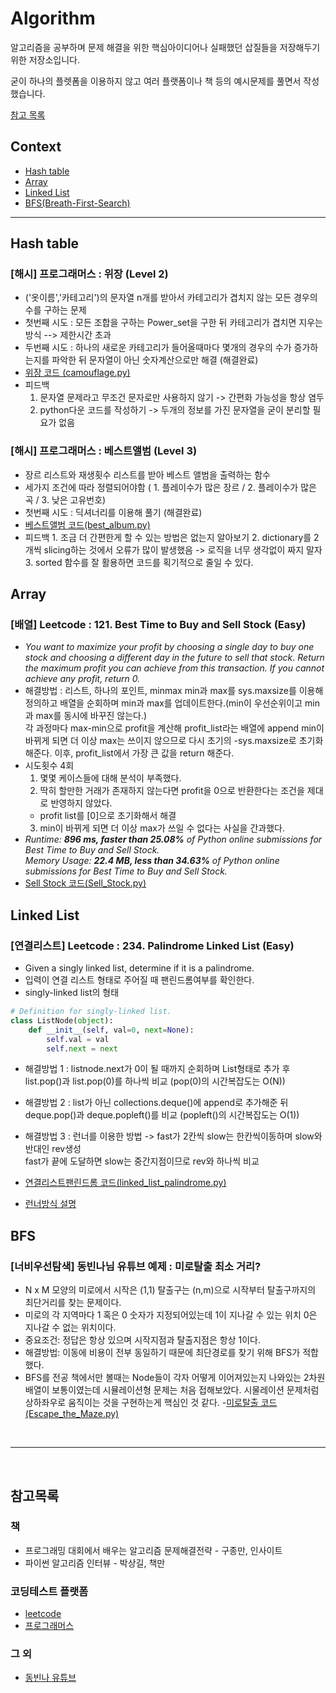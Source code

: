 # Algorithm

알고리즘을 공부하며 문제 해결을 위한 핵심아이디어나 실패했던 삽질들을 저장해두기 위한 저장소입니다.

굳이 하나의 플렛폼을 이용하지 않고 여러 플랫폼이나 책 등의 예시문제를 풀면서 작성했습니다. 


[참고 목록](#참고목록) 



## Context

 - [Hash table](#hash-table)
 - [Array](#array)
 - [Linked List](#linked-list)
 - [BFS(Breath-First-Search)](#BFS)
 

---
## Hash table
### [해시] 프로그래머스 : 위장 (Level 2) 
  - ('옷이름','카테고리')의 문자열 n개를 받아서 카테고리가 겹치지 않는 모든 경우의 수를 구하는 문제 
  - 첫번째 시도 : 모든 조합을 구하는 Power_set을 구한 뒤 카테고리가 겹치면 지우는 방식 --> 제한시간 초과 
  - 두번째 시도 : 하나의 새로운 카테고리가 들어올때마다 몇개의 경우의 수가 증가하는지를 파악한 뒤 문자열이 아닌 숫자계산으로만 해결 (해결완료) 
  - [위장 코드 (camouflage.py)](https://github.com/hsu-201458085/Algorithm/blob/main/code/camouflage.py)
  - 피드백 
    1. 문자열 문제라고 무조건 문자로만 사용하지 않기 -> 간편화 가능성을 항상 염두 
    2. python다운 코드를 작성하기 -> 두개의 정보를 가진 문자열을 굳이 분리할 필요가 없음 
           
           
  ### [해시] 프로그래머스 : 베스트앨범 (Level 3) 
   - 장르 리스트와 재생횟수 리스트를 받아 베스트 앨범을 출력하는 함수 
   - 세가지 조건에 따라 정렬되어야함 ( 1. 플레이수가 많은 장르  / 2. 플레이수가 많은 곡 / 3. 낮은 고유번호) 
   - 첫번째 시도 : 딕셔너리를 이용해 풀기 (해결완료) 
   - [베스트앨범 코드(best_album.py)](https://github.com/hsu-201458085/Algorithm/blob/main/code/best_album.py)
   - 피드백 
    1. 조금 더 간편한게 할 수 있는 방법은 없는지 알아보기 
    2. dictionary를 2개씩 slicing하는 것에서 오류가 많이 발생했음 -> 로직을 너무 생각없이 짜지 말자 
    3. sorted 함수를 잘 활용하면 코드를 획기적으로 줄일 수 있다. 


## Array
### [배열] Leetcode : 121. Best Time to Buy and Sell Stock (Easy)
  - _You want to maximize your profit by choosing a single day to buy one stock and choosing a different day in the future to sell that stock_.
    _Return the maximum profit you can achieve from this transaction. If you cannot achieve any profit, return 0._
  - 해결방법 : 리스트, 하나의 포인트, minmax
               min과 max를 sys.maxsize를 이용해 정의하고 배열을 순회하며 min과 max를 업데이트한다.(min이 우선순위이고 min과 max를 동시에 바꾸진 않는다.)  
               각 과정마다 max-min으로 profit을 계산해 profit_list라는 배열에 append
               min이 바뀌게 되면 더 이상  max는 쓰이지 않으므로 다시 초기의 -sys.maxsize로 초기화해준다.
               이후, profit_list에서 가장 큰 값을 return 해준다. 
  - 시도횟수 4회 
    1. 몇몇 케이스들에 대해 분석이 부족했다. 
    2. 딱히 할만한 거래가 존재하지 않는다면 profit을 0으로 반환한다는 조건을 제대로 반영하지 않았다. 
      - profit list를 [0]으로 초기화해서 해결 
    3. min이 바뀌게 되면 더 이상 max가 쓰일 수 없다는 사실을 간과했다.
  - _Runtime: __896 ms, faster than 25.08%__ of Python online submissions for Best Time to Buy and Sell Stock._<br/>
    _Memory Usage: __22.4 MB, less than 34.63%__ of Python online submissions for Best Time to Buy and Sell Stock._
  - [Sell Stock 코드(Sell_Stock.py)](https://github.com/hsu-201458085/Algorithm/blob/main/code/Sell_Stock.py)
  
  ## Linked List
  ### [연결리스트] Leetcode : 234. Palindrome Linked List (Easy)
   - Given a singly linked list, determine if it is a palindrome.
   - 입력이 연결 리스트 형태로 주어질 때 팬린드롬여부를 확인한다. 
   - singly-linked list의 형태
   ```python
   # Definition for singly-linked list.
   class ListNode(object):
       def __init__(self, val=0, next=None):
           self.val = val
           self.next = next
   ```
   - 해결방법 1 : listnode.next가 0이 될 때까지 순회하며 List형태로 추가 후 <br>
                 list.pop()과 list.pop(0)를 하나씩 비교 (pop(0)의 시간복잡도는 O(N))
                 
   - 해결방법 2 : list가 아닌 collections.deque()에 append로 추가해준 뒤 <br>
                 deque.pop()과 deque.popleft()를 비교 (popleft()의 시간복잡도는 O(1))
                 
   - 해결방법 3 : 런너를 이용한 방법 -> fast가 2칸씩 slow는 한칸씩이동하며 slow와 반대인 rev생성<br>
                 fast가 끝에 도달하면 slow는 중간지점이므로 rev와 하나씩 비교 
   - [연결리스트팬린드롬 코드(linked_list_palindrome.py)](https://github.com/hsu-201458085/Algorithm/blob/main/code/linked_list_palindrome.py)
   - [런너방식 설명](https://github.com/hsu-201458085/Python_Study)

  
  ## BFS
  ### [너비우선탐색] 동빈나님 유튜브 예제 : 미로탈출 최소 거리?
   - N x M 모양의 미로에서 시작은 (1,1) 탈출구는 (n,m)으로 시작부터 탈출구까지의 최단거리를 찾는 문제이다. 
   - 미로의 각 지역마다 1 혹은 0 숫자가 지정되어있는데 1이 지나갈 수 있는 위치 0은 지나갈 수 없는 위치이다. 
   - 중요조건: 정답은 항상 있으며 시작지점과 탈출지점은 항상 1이다. 
   - 해결방법: 이동에 비용이 전부 동일하기 때문에 최단경로를 찾기 위해 BFS가 적합했다. 
   - BFS를 전공 책에서만 볼때는 Node들이 각자 어떻게 이어져있는지 나와있는 2차원배열이 보통이였는데 시뮬레이션형 문제는 
      처음 접해보았다. 시물레이션 문제처럼 상하좌우로 움직이는 것을 구현하는게 핵심인 것 같다. 
   -[미로탈출 코드(Escape_the_Maze.py)](https://github.com/hsu-201458085/Algorithm/blob/main/code/Escape_the_Maze.py)

<br/>

---

<br/>

## 참고목록
### 책 
- 프로그래밍 대회에서 배우는 알고리즘 문제해결전략 - 구종만, 인사이트
- 파이썬 알고리즘 인터뷰 - 박상길, 책만

### 코딩테스트 플랫폼
- [leetcode](https://leetcode.com/)
- [프로그래머스](https://programmers.co.kr/)

### 그 외 
- [동빈나 유튜브](https://www.youtube.com/channel/UChflhu32f5EUHlY7_SetNWw)
